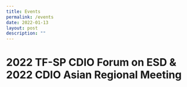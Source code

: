 ```yaml
---
title: Events
permalink: /events
date: 2022-01-13
layout: post
description: ""
---
```

# 2022 TF-SP CDIO Forum on ESD & 2022 CDIO Asian Regional Meeting